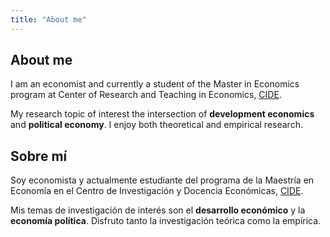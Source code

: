 ```yaml
---
title: "About me"
---
```


## About me ##

I am an economist and currently a student of the Master in Economics program at Center of Research and Teaching in Economics, [CIDE](https://www.cide.edu/).

My research topic of interest the intersection of **development economics** and **political economy**. I enjoy both theoretical and empirical research. 

## Sobre mí ##

Soy economista y actualmente estudiante del programa de la Maestría en Economía en el Centro de Investigación y Docencia Económicas, [CIDE](https://www.cide.edu/).

Mis temas de investigación de interés son el **desarrollo económico** y la **economía política**. Disfruto tanto la investigación teórica como la empírica.

